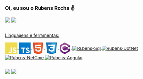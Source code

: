 <h3> Oi, eu sou o Rubens Rocha ✌ </h3>

<div>
  <a href="https://portifolio-six-gold.vercel.app">
  <img height="180em" src="https://github-readme-stats.vercel.app/api?username=rubensrocha9&show_icons=true&theme=tokyonight&locale=en&include_all_commits=true&count_private=true"/>
  <img height="180em" src="https://github-readme-stats.vercel.app/api/top-langs/?username=rubensrocha9&layout=compact&langs_count=8&theme=tokyonight"/>
</div>
  
 <div style="display: inline_block"><br>
   <p> Linguagens e ferramentas: </p>
  <img align="center" alt="Rubens-Js" height="40" width="40" src="https://raw.githubusercontent.com/devicons/devicon/master/icons/javascript/javascript-plain.svg">
  <img align="center" alt="Rubens-Ts" height="40" width="40" src="https://raw.githubusercontent.com/devicons/devicon/master/icons/typescript/typescript-plain.svg">
  <img align="center" alt="Rubens-HTML" height="40" width="40" src="https://raw.githubusercontent.com/devicons/devicon/master/icons/html5/html5-original.svg">
  <img align="center" alt="Rubens-CSS" height="40" width="40" src="https://raw.githubusercontent.com/devicons/devicon/master/icons/css3/css3-original.svg">
  <img align="center" alt="Rubens-Csharp" height="40" width="40" src="https://raw.githubusercontent.com/devicons/devicon/master/icons/csharp/csharp-original.svg">
  <img align="center" alt="Rubens-Sql" height="40" width="40" src="https://cdn.jsdelivr.net/gh/devicons/devicon/icons/microsoftsqlserver/microsoftsqlserver-plain-wordmark.svg"/> 
  <img align="center" alt="Rubens-DotNet" height="40" width="40" src="https://cdn.jsdelivr.net/gh/devicons/devicon/icons/dot-net/dot-net-plain-wordmark.svg" />
  <img align="center" alt="Rubens-NetCore" height="40" width="40" src="https://cdn.jsdelivr.net/gh/devicons/devicon/icons/dotnetcore/dotnetcore-original.svg" />
  <img align="center" alt="Rubens-Angular" height="40" width="40" src="https://cdn.jsdelivr.net/gh/devicons/devicon/icons/angularjs/angularjs-original.svg" />
</div>

 ##
 
<div> 
  <a href="https://www.instagram.com/rubensrochs" target="_blank"><img src="https://img.shields.io/badge/-Instagram-%23E4405F?style=for-the-badge&logo=instagram&logoColor=white"></a>
  <a href="https://www.linkedin.com/in/rubens-r-a47828139"><img src="https://img.shields.io/badge/-LinkedIn-%230077B5?style=for-the-badge&logo=linkedin&logoColor=white"></a> 
